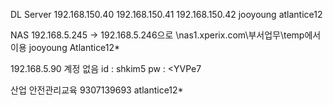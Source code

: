 DL Server
192.168.150.40
192.168.150.41
192.168.150.42
jooyoung 
atlantice12

NAS
192.168.5.245
-> 192.168.5.246으로
\\nas1.xperix.com\부서업무\temp에서 이용
jooyoung
Atlantice12*

192.168.5.90
계정 없음
id : shkim5 pw : <YVPe7

산업 안전관리교육
	9307139693
	atlantice12*